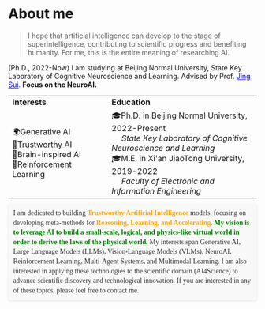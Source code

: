# About me #

> I hope that artificial intelligence can develop to the stage of superintelligence, contributing to scientific progress and benefiting humanity. For me, this is the entire meaning of researching AI.

(Ph.D., 2022-Now) I am studying at Beijing  Normal University, State Key Laboratory 	of Cognitive Neuroscience and Learning. Advised by Prof. [<font color="blue"><u>Jing Sui</u></font>](https://research.com/u/jing-sui). **Focus on the NeuroAI.** 

<table style="border-collapse: collapse;margin:auto"><tbody><tr style="border-collapse: separate; border-spacing:30em;"><td style="border-collapse: collapse; border: none;" width="40%"><b>Interests</b></td><td style="border-collapse: collapse; border: none;"><b>Education</b></td></tr><tr style="border-collapse: separate; border-spacing:30em;"><td style="border-collapse: collapse; border: none;">🌍Generative AI<br/>🎯Trustworthy AI<br/>🧠Brain-inspired AI<br/>🧬Reinforcement Learning<br/></td><td style="border-collapse: collapse; border: none;">🎓Ph.D. in Beijing Normal University, 2022-Present<br/><i style='margin-left:20px'><a href="https://brain.bnu.edu.cn/index.htm" target="_blank" style="text-decoration: none;">State Key Laboratory of Cognitive Neuroscience and Learning</a></i><br/>🎓M.E. in Xi'an JiaoTong University, 2019-2022<br/><i style='margin-left:20px'><a href="http://eie.xjtu.edu.cn/" target="_blank" style="text-decoration: none;">Faculty of Electronic and Information Engineering</a></i></td></tr></tbody></table>

<div style="background-color: #F8F8F8; color: #333; font-family: 'Times New Roman', Tahoma, Geneva, Verdana, sans-serif; padding: 10px; border-radius: 4px; box-shadow: 0 2px 4px rgba(0,0,0,0.1); line-height: 1.4; margin-top: 10px;">I am dedicated to building <b style='color:orange'>Trustworthy Artificial Intelligence</b> models, focusing on developing meta-methods for <b style='color: orange'>Reasoning, Learning, and Accelerating</b>. <b style='color: green'>My vision is to leverage AI to build a small-scale, logical, and physics-like virtual world in order to derive the laws of the physical world.</b> My interests span Generative AI, Large Language Models (LLMs), Vision-Language Models (VLMs), NeuroAI, Reinforcement Learning, Multi-Agent Systems, and Multimodal Learning. I am also interested in applying these technologies to the scientific domain (AI4Science) to advance scientific discovery and technological innovation. If you are interested in any of these topics, please feel free to contact me. </div> 

# 

<!--
**AbnerAI/AbnerAI** is a ✨ _special_ ✨ repository because its `README.md` (this file) appears on your GitHub profile.

Here are some ideas to get you started:

- 🔭 I’m currently working on ...
- 🌱 I’m currently learning ...
- 👯 I’m looking to collaborate on ...
- 🤔 I’m looking for help with ...
- 💬 Ask me about ...
- 📫 How to reach me: ...
- 😄 Pronouns: ...
- ⚡ Fun fact: ...
-->
